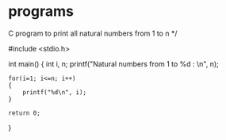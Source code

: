 # programs
C program to print all natural numbers from 1 to n
 */

#include <stdio.h>

int main()
{
    int i, n;
    printf("Natural numbers from 1 to %d : \n", n);

    for(i=1; i<=n; i++)
    {
        printf("%d\n", i);
    }

    return 0;
}
